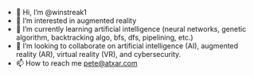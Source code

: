 - 👋 Hi, I’m @winstreak1
- 👀 I’m interested in augmented reality
- 🌱 I’m currently learning artificial intelligence (neural networks, genetic algorithm, backtracking algo, bfs, dfs, pipelining, etc.)
- 💞️ I’m looking to collaborate on artificial intelligence (AI), augmented reality (AR), virtual reality (VR), and cybersecurity.
- 📫 How to reach me pete@atxar.com

<!---
winstreak1/winstreak1 is a ✨ special ✨ repository because its `README.md` (this file) appears on your GitHub profile.
You can click the Preview link to take a look at your changes.
--->
